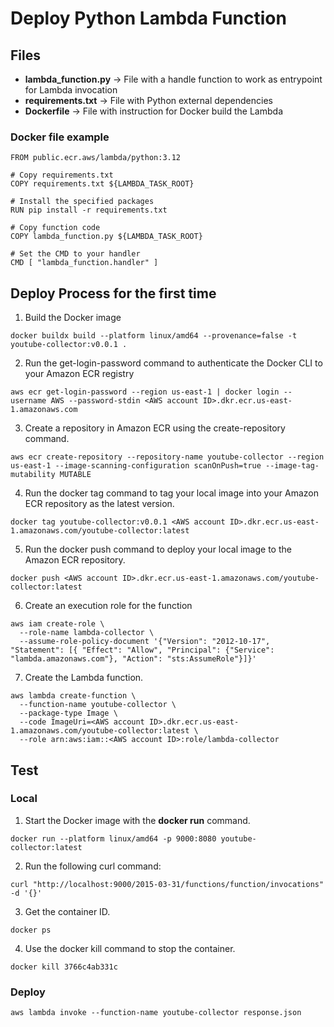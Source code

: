 # Deploy Python Lambda Function
## Files
- **lambda_function.py** -> File with a handle function to work as entrypoint for Lambda invocation
- **requirements.txt** -> File with Python external dependencies
- **Dockerfile** -> File with instruction for Docker build the Lambda

### Docker file example
```docker 
FROM public.ecr.aws/lambda/python:3.12

# Copy requirements.txt
COPY requirements.txt ${LAMBDA_TASK_ROOT}

# Install the specified packages
RUN pip install -r requirements.txt

# Copy function code
COPY lambda_function.py ${LAMBDA_TASK_ROOT}

# Set the CMD to your handler
CMD [ "lambda_function.handler" ]
```

## Deploy Process for the first time
1. Build the Docker image
```
docker buildx build --platform linux/amd64 --provenance=false -t youtube-collector:v0.0.1 .
```
2. Run the get-login-password command to authenticate the Docker CLI to your Amazon ECR registry
```
aws ecr get-login-password --region us-east-1 | docker login --username AWS --password-stdin <AWS account ID>.dkr.ecr.us-east-1.amazonaws.com
```
3. Create a repository in Amazon ECR using the create-repository command.
```
aws ecr create-repository --repository-name youtube-collector --region us-east-1 --image-scanning-configuration scanOnPush=true --image-tag-mutability MUTABLE
```
4. Run the docker tag command to tag your local image into your Amazon ECR repository as the latest version.
```
docker tag youtube-collector:v0.0.1 <AWS account ID>.dkr.ecr.us-east-1.amazonaws.com/youtube-collector:latest
```
5. Run the docker push command to deploy your local image to the Amazon ECR repository.
```
docker push <AWS account ID>.dkr.ecr.us-east-1.amazonaws.com/youtube-collector:latest
```
6. Create an execution role for the function
```
aws iam create-role \
  --role-name lambda-collector \
  --assume-role-policy-document '{"Version": "2012-10-17", "Statement": [{ "Effect": "Allow", "Principal": {"Service": "lambda.amazonaws.com"}, "Action": "sts:AssumeRole"}]}'
```
7. Create the Lambda function.
```
aws lambda create-function \
  --function-name youtube-collector \
  --package-type Image \
  --code ImageUri=<AWS account ID>.dkr.ecr.us-east-1.amazonaws.com/youtube-collector:latest \
  --role arn:aws:iam::<AWS account ID>:role/lambda-collector
```
## Test
### Local
1. Start the Docker image with the **docker run** command.
```
docker run --platform linux/amd64 -p 9000:8080 youtube-collector:latest
```
2. Run the following curl command:
```
curl "http://localhost:9000/2015-03-31/functions/function/invocations" -d '{}'
```
3. Get the container ID.
```
docker ps
```
4. Use the docker kill command to stop the container.
```
docker kill 3766c4ab331c
```
### Deploy
```
aws lambda invoke --function-name youtube-collector response.json
```
